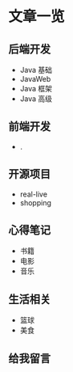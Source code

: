 # 文章一览

## 后端开发

* Java 基础
* JavaWeb
* Java 框架
* Java 高级

## 前端开发

* .

## 开源项目

* real-live
* shopping

## 心得笔记

* 书籍
* 电影
* 音乐

## 生活相关

* 篮球
* 美食

## 给我留言

